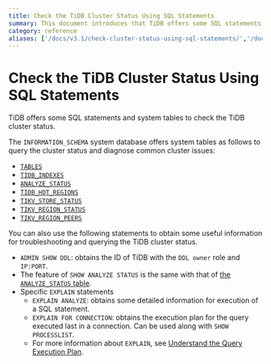 ```yaml
---
title: Check the TiDB Cluster Status Using SQL Statements
summary: This document introduces that TiDB offers some SQL statements and system tables to check the TiDB cluster status.
category: reference
aliases: ['/docs/v3.1/check-cluster-status-using-sql-statements/','/docs/v3.1/reference/performance/check-cluster-status-using-sql-statements/']
---
```


# Check the TiDB Cluster Status Using SQL Statements

TiDB offers some SQL statements and system tables to check the TiDB cluster status.

The `INFORMATION_SCHEMA` system database offers system tables as follows to query the cluster status and diagnose common cluster issues:

- [`TABLES`](/system-tables/system-table-information-schema.md#tables-table)
- [`TIDB_INDEXES`](/system-tables/system-table-information-schema.md#tidb_indexes-table)
- [`ANALYZE_STATUS`](/system-tables/system-table-information-schema.md#analyze_status-table)
- [`TIDB_HOT_REGIONS`](/system-tables/system-table-information-schema.md#tidb_hot_regions-table)
- [`TIKV_STORE_STATUS`](/system-tables/system-table-information-schema.md#tikv_store_status-table)
- [`TIKV_REGION_STATUS`](/system-tables/system-table-information-schema.md#tikv_region_status-table)
- [`TIKV_REGION_PEERS`](/system-tables/system-table-information-schema.md#tikv_region_peers-table)

You can also use the following statements to obtain some useful information for troubleshooting and querying the TiDB cluster status.

- `ADMIN SHOW DDL`: obtains the ID of TiDB with the `DDL owner` role and `IP:PORT`.
- The feature of `SHOW ANALYZE STATUS` is the same with that of [the `ANALYZE_STATUS` table](/system-tables/system-table-information-schema.md#analyze_status-table).
- Specific `EXPLAIN` statements
    - `EXPLAIN ANALYZE`: obtains some detailed information for execution of a SQL statement.
    - `EXPLAIN FOR CONNECTION`: obtains the execution plan for the query executed last in a connection. Can be used along with `SHOW PROCESSLIST`.
    - For more information about `EXPLAIN`, see [Understand the Query Execution Plan](/query-execution-plan.md).